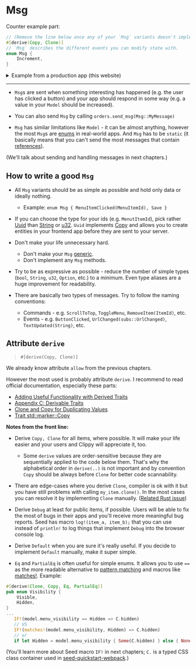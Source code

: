 # Msg

Counter example part:

```rust
// (Remove the line below once any of your `Msg` variants doesn't implement `Copy`.)
#[derive(Copy, Clone)]
// `Msg` describes the different events you can modify state with.
enum Msg {
    Increment,
}
```

<details>
<summary>Example from a production app (this website)</summary>

```rust
pub enum Msg {
    UrlChanged(subs::UrlChanged),
    ScrollToTop,
    ToggleGuideList,
    HideGuideList,
    ToggleMenu,
    HideMenu,
    SearchQueryChanged(String),
    ToggleMode,
    SwitchVersion(SeedVersion),
}
```

</details>

---

- `Msg`s are sent when something interesting has happened (e.g. the user has clicked a button) and your app should respond in some way (e.g. a value in your `Model` should be increased).

- You can also send `Msg` by calling `orders.send_msg(Msg::MyMessage)`

- `Msg` has similar limitations like `Model` - it can be almost anything, however the most `Msg`s are [enums](https://doc.rust-lang.org/book/ch06-00-enums.html) in real-world apps. And `Msg` has to be `static` (it basically means that you can't send the most messages that contain [references](https://doc.rust-lang.org/book/ch04-02-references-and-borrowing.html#references-and-borrowing)).

(We'll talk about sending and handling messages in next chapters.)

## How to write a good `Msg`

- All `Msg` variants should be as simple as possible and hold only data or ideally nothing.
   - Example: `enum Msg { MenuItemClicked(MenuItemId), Save }`

- If you can choose the type for your ids (e.g. `MenutItemId`), pick rather [Uuid](https://docs.rs/uuid/0.8.1/uuid/struct.Uuid.html) than [String](https://doc.rust-lang.org/std/string/struct.String.html) or [u32](https://doc.rust-lang.org/std/primitive.u32.html). `Uuid` implements [Copy](https://doc.rust-lang.org/std/marker/trait.Copy.html) and allows you to create entities in your frontend app before they are sent to your server.

- Don't make your life unnecessary hard.
   - Don't make your `Msg` [generic](https://doc.rust-lang.org/book/ch10-00-generics.html).
   - Don't implement any `Msg` methods.

- Try to be as expressive as possible - reduce the number of simple types (`bool`, `String`, `u32`, `Option`, etc.) to a minimum. Even type aliases are a huge improvement for readability.

- There are basically two types of messages. Try to follow the naming conventions:
  - Commands - e.g. `ScrollToTop`, `ToggleMenu`, `RemoveItem(ItemId)`, etc.
  - Events - e.g. `ButtonClicked`, `UrlChanged(subs::UrlChanged)`, `TextUpdated(String)`, etc.

## Attribute `derive`

> `#[derive(Copy, Clone)]`

We already know attribute `allow` from the previous chapters. 

However the most used is probably attribute `derive`. I recommend to read official documentation, especially these parts:
- [Adding Useful Functionality with Derived Traits](https://doc.rust-lang.org/book/ch05-02-example-structs.html#adding-useful-functionality-with-derived-traits)
- [Appendix C: Derivable Traits](https://doc.rust-lang.org/book/appendix-03-derivable-traits.html#appendix-c-derivable-traits)
- [Clone and Copy for Duplicating Values](https://doc.rust-lang.org/book/appendix-03-derivable-traits.html#clone-and-copy-for-duplicating-values)
- [Trait std::marker::Copy](https://doc.rust-lang.org/std/marker/trait.Copy.html)

**Notes from the front line:**

- Derive `Copy, Clone` for all items, where possible. It will make your life easier and your users and Clippy will appreciate it, too.
  - Some `derive` values are order-sensitive because they are sequentially applied to the code below them. That's why the alphabetical order in `derive(..)` is not important and by convention `Copy` should be always before `Clone` for better code scannability.

- There are edge-cases where you derive `Clone`, compiler is ok with it but you have still problems with calling `my_item.clone()`. In the most cases you can resolve it by implementing `Clone` manually. ([Related Rust issue](https://github.com/rust-lang/rust/issues/26925))

- Derive `Debug` at least for public items, if possible. Users will be able to fix the most of bugs in their apps and you'll receive more meaningful bug reports. Seed has macro `log!(item_a, item_b);` that you can use instead of `println!` to log things that implement `Debug` into the browser console log.

- Derive `Default` when you are sure it's really useful. If you decide to implement `Default` manually, make it super simple.

- `Eq` and `PartialEq` is often useful for simple enums. It allows you to use `==` as the more readable alternative to [pattern matching](https://doc.rust-lang.org/book/ch06-00-enums.html) and macros like [matches!](https://doc.rust-lang.org/beta/std/macro.matches.html). Example:

```rust
#[derive(Clone, Copy, Eq, PartialEq)]
pub enum Visibility {
    Visible,
    Hidden,
}
...
   IF!(model.menu_visibility == Hidden => C.hidden)
   // VS
   IF!(matches!(model.menu_visibility, Hidden) => C.hidden)
   // or
   if let Hidden = model.menu_visibility { Some(C.hidden) } else { None }
```
(You'll learn more about Seed macro `IF!` in next chapters; `C.` is a typed CSS class container used in [seed-quickstart-webpack](https://github.com/seed-rs/seed-quickstart-webpack).)
